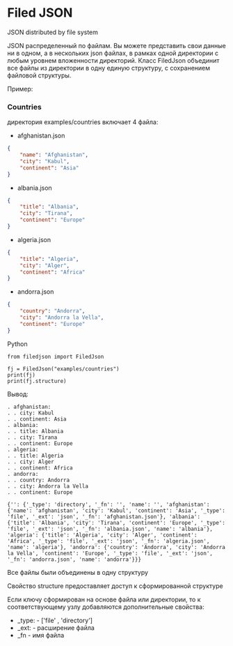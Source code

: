 # Filed JSON

JSON distributed by file system

JSON распределенный по файлам.
Вы можете представить свои данные ни в одном, а в нескольких json файлах, в рамках одной директории с любым уровнем вложенности директорий. 
Класс FiledJson объединит все файлы из директории в одну единую структуру, с сохранением файловой структуры. 

Пример:

### Countries

директория examples/countries включает 4 файла:

- afghanistan.json
```json
{
	"name": "Afghanistan",
    "city": "Kabul",
	"continent": "Asia"
}
```
- albania.json
```json
{
	"title": "Albania",
	"city": "Tirana",
	"continent": "Europe"
}
```
- algeria.json
```json
{
	"title": "Algeria",
	"city": "Alger",
	"continent": "Africa"	
}
```
- andorra.json
```json
{
	"country": "Andorra",
	"city": "Andorra la Vella",
	"continent": "Europe"	
}
```

Python

``` phyton
from filedjson import FiledJson

fj = FiledJson("examples/countries")
print(fj)
print(fj.structure)
```

Вывод:

```
. afghanistan:
. . city: Kabul
. . continent: Asia
. albania:
. . title: Albania
. . city: Tirana
. . continent: Europe
. algeria:
. . title: Algeria
. . city: Alger
. . continent: Africa
. andorra:
. . country: Andorra
. . city: Andorra la Vella
. . continent: Europe

{'': {'_type': 'directory', '_fn': '', 'name': '', 'afghanistan': {'name': 'afghanistan', 'city': 'Kabul', 'continent': 'Asia', '_type': 'file', '_ext': 'json', '_fn': 'afghanistan.json'}, 'albania': {'title': 'Albania', 'city': 'Tirana', 'continent': 'Europe', '_type': 'file', '_ext': 'json', '_fn': 'albania.json', 'name': 'albania'}, 'algeria': {'title': 'Algeria', 'city': 'Alger', 'continent': 'Africa', '_type': 'file', '_ext': 'json', '_fn': 'algeria.json', 'name': 'algeria'}, 'andorra': {'country': 'Andorra', 'city': 'Andorra la Vella', 'continent': 'Europe', '_type': 'file', '_ext': 'json', '_fn': 'andorra.json', 'name': 'andorra'}}}
```

Все файлы были объединены в одну структуру

Свойство structure предоставляет доступ к сформированной структуре

Если ключу сформирован на основе файла или директории, то к соответствующему узлу добавляются дополнительные свойства:

- _type: - ['file' , 'directory']
- _ext: - расширение файла
- _fn - имя файла